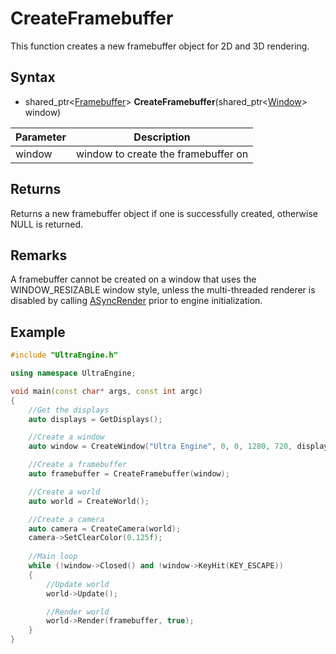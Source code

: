# CreateFramebuffer

This function creates a new framebuffer object for 2D and 3D rendering.

## Syntax
- shared_ptr<[Framebuffer](Framebuffer.md)\> **CreateFramebuffer**(shared_ptr<[Window](Window.md)\> window)

| Parameter | Description |
| --- | --- |
| window | window to create the framebuffer on |

## Returns

Returns a new framebuffer object if one is successfully created, otherwise NULL is returned.

## Remarks

A framebuffer cannot be created on a window that uses the WINDOW_RESIZABLE window style, unless the multi-threaded renderer is disabled by calling [ASyncRender](ASyncRender.md) prior to engine initialization.

## Example
  
```c++
#include "UltraEngine.h"

using namespace UltraEngine;

void main(const char* args, const int argc)
{
    //Get the displays
    auto displays = GetDisplays();

    //Create a window
    auto window = CreateWindow("Ultra Engine", 0, 0, 1280, 720, displays[0], WINDOW_TITLEBAR | WINDOW_CENTER);

    //Create a framebuffer
    auto framebuffer = CreateFramebuffer(window);

    //Create a world
    auto world = CreateWorld();

    //Create a camera
    auto camera = CreateCamera(world);
    camera->SetClearColor(0.125f);
    
    //Main loop
    while (!window->Closed() and !window->KeyHit(KEY_ESCAPE))
    {
        //Update world
        world->Update();

        //Render world
        world->Render(framebuffer, true);
    }
}  
```
